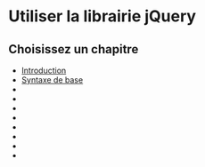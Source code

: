 # Utiliser la librairie jQuery

## Choisissez un chapitre

- [Introduction](introduction.md)
- [Syntaxe de base](syntaxe.md)
- []()
- []()
- []()
- []()
- []()
- []()
- []()
- []()
